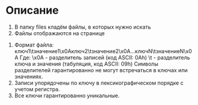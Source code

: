 
# Описание
<ol>
  <li>В папку files кладём файлы, в которых нужно искать</li>
  <li>Файлы отображаются на странице</li>
</ol>


<ol>
  <li>Формат файла: ключ1\tзначение1\x0Aключ2\tзначение2\x0A...ключN\tзначениеN\x0A Где: \x0A - разделитель записей (код ASCII: 0Ah) \t - разделитель ключа и значения (табуляция, код ASCII: 09h) Символы разделителей гарантированно не могут встречаться в ключах или значениях.</li>
  <li>Записи упорядочены по ключу в лексикографическом порядке с учетом регистра.</li>
  <li>Все ключи гарантированно уникальные.</li>
</ol>
